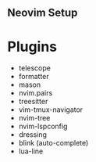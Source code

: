 ## Neovim Setup

# Plugins
- telescope
- formatter
- mason
- nvim.pairs
- treesitter
- vim-tmux-navigator
- nvim-tree
- nvim-lspconfig
- dressing
- blink (auto-complete)
- lua-line
